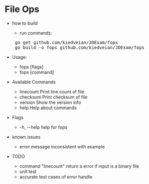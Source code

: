 # File Ops

* how to build 
  * run commands:
  <pre> go get github.com/kiedveian/JDExam/fops 
   go build -o fops github.com/kiedveian/JDExam/fops </pre>

* Usage:
  *  fops [flags]
  *  fops [command]

* Available Commands
  * linecount Print line count of file
  * checksum  Print checksum of file
  * version     Show the version info
  * help         Help about commands
* Flags
  * -h, --help   help for fops

* known issues
  * error message inconsistent with example

* TODO 
  * command "linecount" return a error if input is a binary file
  * unit test
  * accurate test cases of error handle
